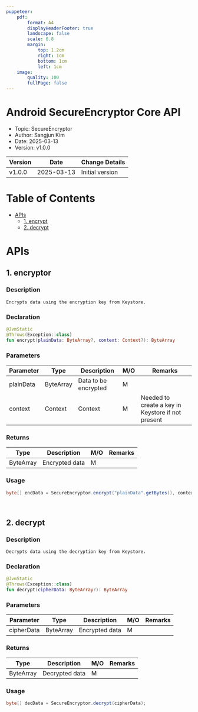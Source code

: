 ```yaml
---
puppeteer:
    pdf:
        format: A4
        displayHeaderFooter: true
        landscape: false
        scale: 0.8
        margin:
            top: 1.2cm
            right: 1cm
            bottom: 1cm
            left: 1cm
    image:
        quality: 100
        fullPage: false
---
```


Android SecureEncryptor Core API
==

- Topic: SecureEncryptor
- Author: Sangjun Kim
- Date: 2025-03-13
- Version: v1.0.0

| Version | Date       | Change Details            |
| ------- | ---------- | ------------------------- |
| v1.0.0  | 2025-03-13 | Initial version           |


<div style="page-break-after: always;"></div>

# Table of Contents
- [APIs](#api-list)
    - [1. encrypt](#1-encrypt)
    - [2. decrypt](#2-decrypt)

# APIs
## 1. encryptor

### Description
`Encrypts data using the encryption key from Keystore.`

### Declaration

```kotlin
@JvmStatic
@Throws(Exception::class)
fun encrypt(plainData: ByteArray?, context: Context?): ByteArray
```

### Parameters

| Parameter | Type   | Description                | **M/O** | **Remarks** |
|-----------|--------|----------------------------|---------|-------------|
| plainData | ByteArray | Data to be encrypted       | M       |             |
| context   | Context| Context                    | M       | Needed to create a key in Keystore if not present |

### Returns

| Type   | Description           | **M/O** | **Remarks** |
|--------|-----------------------|---------|-------------|
| ByteArray | Encrypted data        | M       |             |


### Usage
```java
byte[] encData = SecureEncryptor.encrypt("plainData".getBytes(), context);
```

<br>

## 2. decrypt

### Description
`Decrypts data using the decryption key from Keystore.`

### Declaration

```kotlin
@JvmStatic
@Throws(Exception::class)
fun decrypt(cipherData: ByteArray?): ByteArray
```

### Parameters

| Parameter  | Type   | Description      | **M/O** | **Remarks** |
|------------|--------|------------------|---------|-------------|
| cipherData | ByteArray | Encrypted data   | M       |             |

### Returns

| Type   | Description         | **M/O** | **Remarks** |
|--------|---------------------|---------|-------------|
| ByteArray | Decrypted data      | M       |             |



### Usage
```java
byte[] decData = SecureEncryptor.decrypt(cipherData);
```

<br>